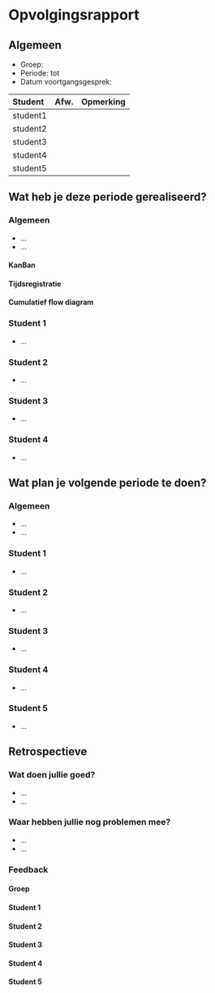 # Opvolgingsrapport <!-- Nummer. -->

## Algemeen

- Groep: <!-- Groepsnummer -->
- Periode: <!-- Van. --> tot <!-- Tot. -->
- Datum voortgangsgesprek: <!-- Datum. -->

| Student  | Afw. | Opmerking |
| :------- | :--: | :-------- |
| student1 |      |           |
| student2 |      |           |
| student3 |      |           |
| student4 |      |           |
| student5 |      |           |

## Wat heb je deze periode gerealiseerd?

### Algemeen

- ...
- ...

#### KanBan

<!-- Voeg hier een screenshot toe van de huidige toestand van het kanban bord. -->

#### Tijdsregistratie

<!-- Voeg hier een screenshot toe van het teamoverzicht van de tijdregistratie, met totaal per student en team -->

#### Cumulatief flow diagram

<!-- Voeg hier een screenshot toe van het cumulatief flow diagram voor de periode van het rapport. -->

<!-- Voeg hier een screenshot toe van het cumulatief flow diagram voor de volledige periode van het project. -->

### Student 1

<!-- Voeg hier een overzicht toe van gerealiseerde taken inclusief links naar relevante commits/documenten. -->

- ...

<!-- Voeg hier een screenshot van het individueel tijdregistratierapport, met overzicht van elke taak en bijhorende uren. -->

### Student 2

<!-- Voeg hier een overzicht toe van gerealiseerde taken inclusief links naar relevante commits/documenten. -->

- ...

<!-- Voeg hier een screenshot van het individueel tijdregistratierapport, met overzicht van elke taak en bijhorende uren. -->

### Student 3

<!-- Voeg hier een overzicht toe van gerealiseerde taken inclusief links naar relevante commits/documenten. -->

- ...

<!-- Voeg hier een screenshot van het individueel tijdregistratierapport, met overzicht van elke taak en bijhorende uren. -->

### Student 4

<!-- Voeg hier een overzicht toe van gerealiseerde taken inclusief links naar relevante commits/documenten. -->

- ...

<!-- Voeg hier een screenshot van het individueel tijdregistratierapport, met overzicht van elke taak en bijhorende uren. -->

## Wat plan je volgende periode te doen?

### Algemeen

<!-- Voeg hier de doelstellingen toe voor volgende periode. -->

- ...
- ...

### Student 1

<!-- Voeg hier de individuele doelstellingen toe voor volgende periode. -->

- ...

### Student 2

<!-- Voeg hier de individuele doelstellingen toe voor volgende periode. -->

- ...

### Student 3

<!-- Voeg hier de individuele doelstellingen toe voor volgende periode. -->

- ...

### Student 4

<!-- Voeg hier de individuele doelstellingen toe voor volgende periode. -->

- ...

### Student 5

<!-- Voeg hier de individuele doelstellingen toe voor volgende periode. -->

- ...

## Retrospectieve

### Wat doen jullie goed?

<!-- Voeg hier zaken toe die jullie goed doen naar het proces toe. -->

- ...
- ...

### Waar hebben jullie nog problemen mee?

<!-- Voeg hier zaken toe die volgens jullie beter kunnen naar het proces toe. -->

- ...
- ...

### Feedback

#### Groep

#### Student 1

#### Student 2

#### Student 3

#### Student 4

#### Student 5
